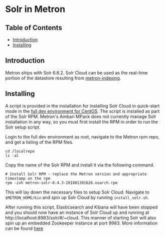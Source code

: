 <!--
Licensed to the Apache Software Foundation (ASF) under one
or more contributor license agreements.  See the NOTICE file
distributed with this work for additional information
regarding copyright ownership.  The ASF licenses this file
to you under the Apache License, Version 2.0 (the
"License"); you may not use this file except in compliance
with the License.  You may obtain a copy of the License at

    http://www.apache.org/licenses/LICENSE-2.0

Unless required by applicable law or agreed to in writing, software
distributed under the License is distributed on an "AS IS" BASIS,
WITHOUT WARRANTIES OR CONDITIONS OF ANY KIND, either express or implied.
See the License for the specific language governing permissions and
limitations under the License.
-->
# Solr in Metron

## Table of Contents

* [Introduction](#introduction)
* [Installing](#installing)

## Introduction

Metron ships with Solr 6.6.2. Solr Cloud can be used as the real-time portion of the datastore resulting from [metron-indexing](../metron-indexing/README.md).

## Installing

A script is provided in the installation for installing Solr Cloud in quick-start mode in the [full dev environment for CentOS](../../metron-deployment/development/centos6).
The script is installed as part of the Solr RPM. Metron's Ambari MPack does not currently manage Solr installation in any way, so
you must first install the RPM in order to run the Solr setup script.

Login to the full dev environment as root, navigate to the Metron rpm repo, and get a listing of the RPM files.

```
cd /localrepo
ls -al
```

Copy the name of the Solr RPM and install it via the following command.

```
# Install Solr RPM - replace the Metron version and appropriate timestamp on the rpm
rpm -ivh metron-solr-0.4.3-201801301626.noarch.rpm
```

This will lay down the necessary files to setup Solr Cloud. Navigate to `$METRON_HOME/bin` and spin up Solr Cloud by running `install_solr.sh`.

After running this script, Elasticsearch and Kibana will have been stopped and you should now have an instance of Solr Cloud up and running at http://localhost:8983/solr/#/~cloud. This manner
of starting Solr will also spin up an embedded Zookeeper instance at port 9983. More information can be found [here](https://lucene.apache.org/solr/guide/6_6/getting-started-with-solrcloud.html)
